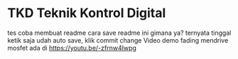 # TKD Teknik Kontrol Digital
tes coba membuat readme cara save readme ini gimana ya?
ternyata tinggal ketik saja udah auto save, klik commit change
Video demo fading mendrive mosfet ada di https://youtu.be/-zfrnw4Iwpg
